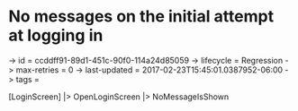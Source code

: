 # No messages on the initial attempt at logging in

-> id = ccddff91-89d1-451c-90f0-114a24d85059
-> lifecycle = Regression
-> max-retries = 0
-> last-updated = 2017-02-23T15:45:01.0387952-06:00
-> tags = 

[LoginScreen]
|> OpenLoginScreen
|> NoMessageIsShown
~~~
